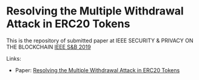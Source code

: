 # Resolving the Multiple Withdrawal Attack in ERC20 Tokens

This is the repository of submitted paper at IEEE SECURITY & PRIVACY ON THE BLOCKCHAIN [IEEE S&B 2019](https://blockchain.kcl.ac.uk/ieee-sb2019/)

Links:
- Paper: [Resolving the Multiple Withdrawal Attack in ERC20 Tokens](erc20-multiple-withdrawal-attack/files/erc20-multiple-withdrawal-attack/erc20-multiple-withdrawal-attack.pdf)
